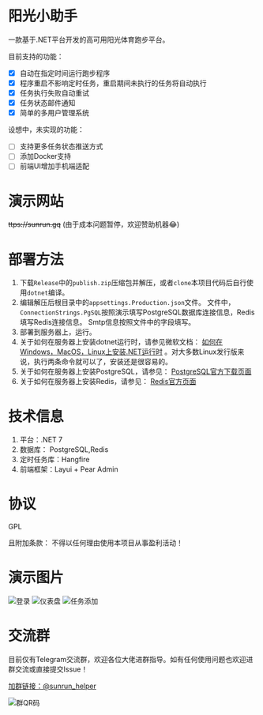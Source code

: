 # 阳光小助手
一款基于.NET平台开发的高可用阳光体育跑步平台。

目前支持的功能：
 - [x] 自动在指定时间运行跑步程序
 - [x] 程序重启不影响定时任务，重启期间未执行的任务将自动执行
 - [x] 任务执行失败自动重试
 - [x] 任务状态邮件通知
 - [x] 简单的多用户管理系统

设想中，未实现的功能：
- [ ] 支持更多任务状态推送方式
- [ ] 添加Docker支持
- [ ] 前端UI增加手机端适配

# 演示网站
~~ttps://sunrun.gq~~
(由于成本问题暂停，欢迎赞助机器:joy:)

# 部署方法
1. 下载`Release`中的`publish.zip`压缩包并解压，或者`clone`本项目代码后自行使用`dotnet`编译。
2. 编辑解压后根目录中的`appsettings.Production.json`文件。
文件中，`ConnectionStrings.PgSQL`按照演示填写PostgreSQL数据库连接信息，Redis填写Redis连接信息。
Smtp信息按照文件中的字段填写。
3. 部署到服务器上，运行。
4. 关于如何在服务器上安装dotnet运行时，请参见微软文档：
[如何在Windows，MacOS，Linux上安装.NET运行时](https://learn.microsoft.com/zh-cn/dotnet/core/install/)
。对大多数Linux发行版来说，执行两条命令就可以了，安装还是很容易的。
5. 关于如何在服务器上安装PostgreSQL，请参见：
[PostgreSQL官方下载页面](https://www.postgresql.org/download/)
6. 关于如何在服务器上安装Redis，请参见：
[Redis官方页面](https://redis.io/docs/getting-started/installation/)

# 技术信息
1. 平台：.NET 7
2. 数据库： PostgreSQL,Redis
3. 定时任务库：Hangfire
4. 前端框架：Layui + Pear Admin

# 协议
GPL

且附加条款：
不得以任何理由使用本项目从事盈利活动！

# 演示图片
![登录](https://i.niupic.com/images/2022/10/22/a9ET.png)
![仪表盘](https://i.niupic.com/images/2022/10/22/a9EW.png)
![任务添加](https://i.niupic.com/images/2022/10/22/a9EU.png)

# 交流群
目前仅有Telegram交流群，欢迎各位大佬进群指导。如有任何使用问题也欢迎进群交流或直接提交Issue！

[加群链接：@sunrun_helper](https://t.me/sunrun_helper)

![群QR码](https://i.niupic.com/images/2022/10/22/a9ES.jpg)
